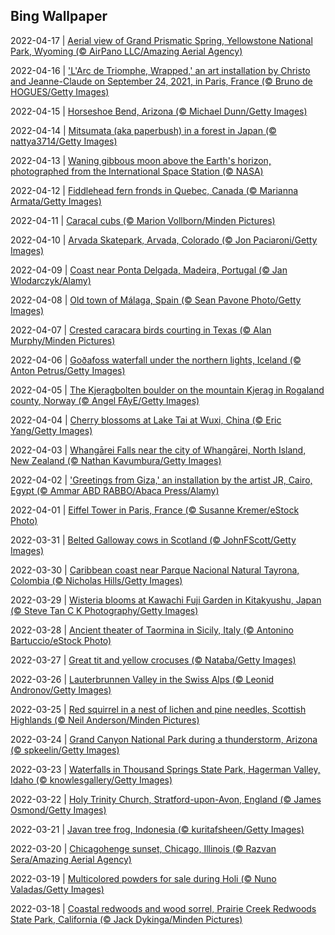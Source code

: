 ## Bing Wallpaper
2022-04-17 | [Aerial view of Grand Prismatic Spring, Yellowstone National Park, Wyoming (© AirPano LLC/Amazing Aerial Agency)](./wallpaper/2022-04-17.jpg) 

2022-04-16 | ['L'Arc de Triomphe, Wrapped,' an art installation by Christo and Jeanne-Claude on September 24, 2021, in Paris, France (© Bruno de HOGUES/Getty Images)](./wallpaper/2022-04-16.jpg) 

2022-04-15 | [Horseshoe Bend, Arizona (© Michael Dunn/Getty Images)](./wallpaper/2022-04-15.jpg) 

2022-04-14 | [Mitsumata (aka paperbush) in a forest in Japan (© nattya3714/Getty Images)](./wallpaper/2022-04-14.jpg) 

2022-04-13 | [Waning gibbous moon above the Earth's horizon, photographed from the International Space Station (© NASA)](./wallpaper/2022-04-13.jpg) 

2022-04-12 | [Fiddlehead fern fronds in Quebec, Canada (© Marianna Armata/Getty Images)](./wallpaper/2022-04-12.jpg) 

2022-04-11 | [Caracal cubs (© Marion Vollborn/Minden Pictures)](./wallpaper/2022-04-11.jpg) 

2022-04-10 | [Arvada Skatepark, Arvada, Colorado (© Jon Paciaroni/Getty Images)](./wallpaper/2022-04-10.jpg) 

2022-04-09 | [Coast near Ponta Delgada, Madeira, Portugal (© Jan Wlodarczyk/Alamy)](./wallpaper/2022-04-09.jpg) 

2022-04-08 | [Old town of Málaga, Spain (© Sean Pavone Photo/Getty Images)](./wallpaper/2022-04-08.jpg) 

2022-04-07 | [Crested caracara birds courting in Texas (© Alan Murphy/Minden Pictures)](./wallpaper/2022-04-07.jpg) 

2022-04-06 | [Goðafoss waterfall under the northern lights, Iceland (© Anton Petrus/Getty Images)](./wallpaper/2022-04-06.jpg) 

2022-04-05 | [The Kjeragbolten boulder on the mountain Kjerag in Rogaland county, Norway (© Angel FAyE/Getty Images)](./wallpaper/2022-04-05.jpg) 

2022-04-04 | [Cherry blossoms at Lake Tai at Wuxi, China (© Eric Yang/Getty Images)](./wallpaper/2022-04-04.jpg) 

2022-04-03 | [Whangārei Falls near the city of Whangārei, North Island, New Zealand (© Nathan Kavumbura/Getty Images)](./wallpaper/2022-04-03.jpg) 

2022-04-02 | ['Greetings from Giza,' an installation by the artist JR, Cairo, Egypt (© Ammar ABD RABBO/Abaca Press/Alamy)](./wallpaper/2022-04-02.jpg) 

2022-04-01 | [Eiffel Tower in Paris, France (© Susanne Kremer/eStock Photo)](./wallpaper/2022-04-01.jpg) 

2022-03-31 | [Belted Galloway cows in Scotland (© JohnFScott/Getty Images)](./wallpaper/2022-03-31.jpg) 

2022-03-30 | [Caribbean coast near Parque Nacional Natural Tayrona, Colombia (© Nicholas Hills/Getty Images)](./wallpaper/2022-03-30.jpg) 

2022-03-29 | [Wisteria blooms at Kawachi Fuji Garden in Kitakyushu, Japan (© Steve Tan C K Photography/Getty Images)](./wallpaper/2022-03-29.jpg) 

2022-03-28 | [Ancient theater of Taormina in Sicily, Italy (© Antonino Bartuccio/eStock Photo)](./wallpaper/2022-03-28.jpg) 

2022-03-27 | [Great tit and yellow crocuses (© Nataba/Getty Images)](./wallpaper/2022-03-27.jpg) 

2022-03-26 | [Lauterbrunnen Valley in the Swiss Alps (© Leonid Andronov/Getty Images)](./wallpaper/2022-03-26.jpg) 

2022-03-25 | [Red squirrel in a nest of lichen and pine needles, Scottish Highlands (© Neil Anderson/Minden Pictures)](./wallpaper/2022-03-25.jpg) 

2022-03-24 | [Grand Canyon National Park during a thunderstorm, Arizona (© spkeelin/Getty Images)](./wallpaper/2022-03-24.jpg) 

2022-03-23 | [Waterfalls in Thousand Springs State Park, Hagerman Valley, Idaho (© knowlesgallery/Getty Images)](./wallpaper/2022-03-23.jpg) 

2022-03-22 | [Holy Trinity Church, Stratford-upon-Avon, England (© James Osmond/Getty Images)](./wallpaper/2022-03-22.jpg) 

2022-03-21 | [Javan tree frog, Indonesia (© kuritafsheen/Getty Images)](./wallpaper/2022-03-21.jpg) 

2022-03-20 | [Chicagohenge sunset, Chicago, Illinois (© Razvan Sera/Amazing Aerial Agency)](./wallpaper/2022-03-20.jpg) 

2022-03-19 | [Multicolored powders for sale during Holi (© Nuno Valadas/Getty Images)](./wallpaper/2022-03-19.jpg) 

2022-03-18 | [Coastal redwoods and wood sorrel, Prairie Creek Redwoods State Park, California (© Jack Dykinga/Minden Pictures)](./wallpaper/2022-03-18.jpg) 

